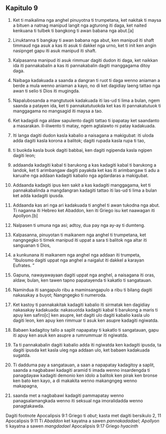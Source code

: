 Kapitulo 9
----------

1. Ket ti maikalima nga anghel pinuyotna ti trumpetana, ket nakitak ti maysa a bituen a natnag manipud langit nga agturong iti daga, ket naited kenkuana ti tulbek ti bangkong ti awan babana nga abut.[a]
2. Linuktanna ti bangkay ti awan babana nga abut, ken manipud iti shaft timmaud nga asuk a kas iti asuk ti dakkel nga urno, ket ti init ken angin nasipnget gapu iti asuk manipud iti shaft.
3. Kalpasanna manipud iti asuk rimmuar dagiti dudon iti daga, ket naikkan ida iti pannakabalin a kas iti pannakabalin dagiti manggagama ditoy daga.
4. Naibaga kadakuada a saanda a dangran ti ruot ti daga wenno aniaman a berde a mula wenno aniaman a kayo, no di ket dagidiay laeng tattao nga awan ti selio ti Dios iti mugingda.
5. Napalubosanda a mangtutuok kadakuada iti las-ud ti lima a bulan, ngem saanda a patayen ida, ket ti pannakatutuokda ket kas iti pannakatutuok ti manggagama no mangsagid iti maysa a tao.
6. Ket kadagidi nga aldaw sapulento dagiti tattao ti ipapatay ket saandanto a masarakan. Il-iliwento ti matay, ngem agtalawto ni patay kadakuada.

7. Iti langa dagiti dudon kasla kabalio a naisagana a makigubat: iti uloda adda dagiti kasla korona a balitok; dagiti rupada kasla rupa ti tao,
8. ti buokda kasla buok dagiti babbai, ken dagiti ngipenda kasla ngipen dagiti leon;
9. addaanda kadagiti kabal ti barukong a kas kadagiti kabal ti barukong a landok, ket ti arimbangaw dagiti payakda ket kas iti arimbangaw ti adu a karuahe nga addaan kadagiti kabalio nga agdardaras a makigubat.
10. Addaanda kadagiti ipus ken sakit a kas kadagiti manggagama, ket ti pannakabalinda a mangdangran kadagiti tattao iti las-ud ti lima a bulan ket adda kadagiti ipusda.
11. Addaanda kas ari nga ari kadakuada ti anghel ti awan tukodna nga abut. Ti naganna iti Hebreo ket Abaddon, ken iti Griego isu ket naawagan iti Apollyon.[b]

12. Nalpasen ti umuna nga asi; adtoy, dua pay nga ay-ay ti dumteng.

13. Kalpasanna, pinuyotan ti maikanem nga anghel ti trumpetana, ket nangngegko ti timek manipud iti uppat a sara ti balitok nga altar iti sanguanan ti Dios,
14. a kunkunana iti maikanem nga anghel nga addaan iti trumpeta, “Ibulosmo dagiti uppat nga anghel a naigalut iti dakkel a karayan Eufrates. ”
15. Gapuna, nawayawayaan dagiti uppat nga anghel, a naisagana iti oras, aldaw, bulan, ken tawen tapno papatayenda ti kakatlo ti sangatauan.
16. Namindua iti sangapulo ribu a maminsangapulo a ribu ti bilang dagiti nakasakay a buyot; Nangngegko ti numeroda.
17. Ket kastoy ti pannakakitak kadagiti kabalio iti sirmatak ken dagidiay nakasakay kadakuada: nakasuotda kadagiti kabal ti barukong a maris ti apuy ken safiro[c] ken asupre, ket dagiti ulo dagiti kabalio kasla ulo dagiti leon, ken apuy ken rimmuar ti asuk ken asupre kadagiti ngiwatda.
18. Babaen kadagitoy tallo a saplit napapatay ti kakatlo ti sangatauan, gapu iti apuy ken asuk ken asupre a rumrummuar iti ngiwatda.
19. Ta ti pannakabalin dagiti kabalio adda iti ngiwatda ken kadagiti ipusda, ta dagiti ipusda ket kasla uleg nga addaan ulo, ket babaen kadakuada sugatda.

20. Ti dadduma pay a sangatauan, a saan a napapatay kadagitoy a saplit, saanda a nagbabawi kadagiti aramid ti imada wenno insardengda ti panagdayaw kadagiti demonio ken idolo a balitok ken pirak ken bronse ken bato ken kayo, a di makakita wenno makangngeg wenno makapagna,
21. saanda met a nagbabawi kadagiti pammapatay wenno panagsalamangkada wenno iti seksual nga imoralidadda wenno panagtakawda.

Dagiti footnote
Apocalipsis 9:1 Griego ti *abut*; kasta met dagiti bersikulo 2, 11
Apocalipsis 9:11 Ti *Abaddon* ket kayatna a sawen *pannakadadael*; *Apollyon* ti kayatna a sawen *mangdadael*
Apocalipsis 9:17 Griego *hyacinth*